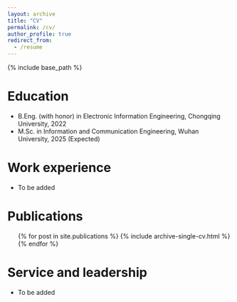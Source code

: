 ```yaml
---
layout: archive
title: "CV"
permalink: /cv/
author_profile: true
redirect_from:
  - /resume
---
```


{% include base_path %}

Education
======
* B.Eng. (with honor) in Electronic Information Engineering, Chongqing University, 2022
* M.Sc. in Information and Communication Engineering, Wuhan University, 2025 (Expected)


Work experience
======
* To be added
  

Publications
======
  <ul>{% for post in site.publications %}
    {% include archive-single-cv.html %}
  {% endfor %}</ul>
  
  
Service and leadership
======
* To be added 
